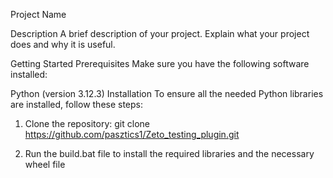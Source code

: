 Project Name

Description
A brief description of your project. Explain what your project does and why it is useful.

Getting Started
Prerequisites
Make sure you have the following software installed:

Python (version 3.12.3)
Installation
To ensure all the needed Python libraries are installed, follow these steps:

1. Clone the repository:
git clone https://github.com/pasztics1/Zeto_testing_plugin.git

2. Run the build.bat file to install the required libraries and the necessary wheel file

   
